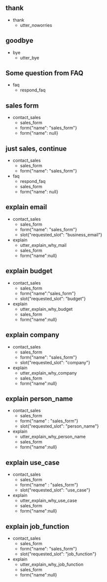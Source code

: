 

## thank
* thank
  - utter_noworries

## goodbye
* bye
  - utter_bye

## Some question from FAQ
* faq
    - respond_faq

## sales form
* contact_sales
    - sales_form
    - form{"name": "sales_form"}
    - form{"name": null}

## just sales, continue
* contact_sales
    - sales_form
    - form{"name": "sales_form"}
* faq
    - respond_faq
    - sales_form
    - form{"name": null}

## explain email
* contact_sales
    - sales_form
    - form{"name": "sales_form"}
    - slot{"requested_slot": "business_email"}
* explain
    - utter_explain_why_mail
    - sales_form
    - form{"name":null}

## explain budget
* contact_sales
    - sales_form
    - form{"name":"sales_form"}
    - slot{"requested_slot": "budget"}
* explain
    - utter_explain_why_budget
    - sales_form
    - form{"name":null}

## explain company
* contact_sales
    - sales_form
    - form{"name": "sales_form"}
    - slot{"requested_slot": "company"}
* explain
    - utter_explain_why_company
    - sales_form
    - form{"name":null}

## explain person_name
* contact_sales
    - sales_form
    - form{"name" : "sales_form"}
    - slot{"requested_slot": "person_name"}
* explain
    - utter_explain_why_person_name
    - sales_form
    - form{"name":null}

## explain use_case
* contact_sales
    - sales_form
    - form{"name" : "sales_form"}
    - slot{"requested_slot": "use_case"}
* explain
    - utter_explain_why_use_case
    - sales_form
    - form{"name":null}

## explain job_function
* contact_sales
    - sales_form
    - form{"name": "sales_form"}
    - slot{"requested_slot": "job_function"}
* explain  
    - utter_explain_why_job_function
    - sales_form
    - form{"name":null}




